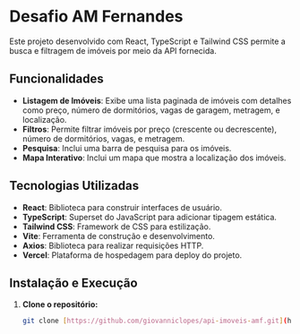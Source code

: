 # Desafio AM Fernandes

Este projeto desenvolvido com React, TypeScript e Tailwind CSS permite a busca e filtragem de imóveis por meio da API fornecida.

## Funcionalidades
- **Listagem de Imóveis**: Exibe uma lista paginada de imóveis com detalhes como preço, número de dormitórios, vagas de garagem, metragem, e localização.
- **Filtros**: Permite filtrar imóveis por preço (crescente ou decrescente), número de dormitórios, vagas, e metragem.
- **Pesquisa**: Inclui uma barra de pesquisa para os imóveis.
- **Mapa Interativo**: Inclui um mapa que mostra a localização dos imóveis.

## Tecnologias Utilizadas
- **React**: Biblioteca para construir interfaces de usuário.
- **TypeScript**: Superset do JavaScript para adicionar tipagem estática.
- **Tailwind CSS**: Framework de CSS para estilização.
- **Vite**: Ferramenta de construção e desenvolvimento.
- **Axios**: Biblioteca para realizar requisições HTTP.
- **Vercel**: Plataforma de hospedagem para deploy do projeto.

## Instalação e Execução
1. **Clone o repositório:**
   ```bash
   git clone [https://github.com/giovanniclopes/api-imoveis-amf.git](https://github.com/giovanniclopes/api-imoveis-amf.git)
